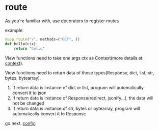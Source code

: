 # route

As you're familiar with, use decorators to register routes

example:

```python
@app.route("/", methods=("GET", ))
def hello(ctx):
    return "hello"
```
View functions need to take one args ctx as Context(more details at [context](context.md)).

View functions need to return data of these types(Response, dict, list, str, bytes, bytearray).

1. If return data is instance of dict or list, program will automatically convert it to json
2. If return data is instance of Response(redirect, jsonify...), the data will not be changed
3. If return data is instance of str, bytes or bytearray, program will automatically convert it to Response


go next: [config](config.md)
